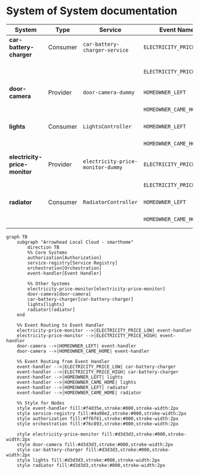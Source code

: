 # System of System documentation

| System                  | Type      | Service                         | Event Name                | Action                                    |
|-------------------------|-----------|----------------------------------|---------------------------|-------------------------------------------|
| **car-battery-charger** | Consumer  | `car-battery-charger-service`   | `ELECTRICITY_PRICE_LOW`   | Charge battery                            |
|                         |           |                                  | `ELECTRICITY_PRICE_HIGH`  | Stop charging action                                 |
| **door-camera**         | Provider  | `door-camera-dummy`             | `HOMEOWNER_LEFT`          | Send event                                |
|                         |           |                                  | `HOMEOWNER_CAME_HOME`     | Send event                                |
| **lights**              | Consumer  | `LightsController`              | `HOMEOWNER_LEFT`          | Turn off lights                           |
|                         |           |                                  | `HOMEOWNER_CAME_HOME`     | Turn on lights                            |
| **electricity-price-monitor** | Provider | `electricity-price-monitor-dummy` | `ELECTRICITY_PRICE_LOW`   | Send event                                |
|                         |           |                                  | `ELECTRICITY_PRICE_HIGH`  | Send event                                |
| **radiator**            | Consumer  | `RadiatorController`            | `HOMEOWNER_LEFT`          | Turn off radiator                         |
|                         |           |                                  | `HOMEOWNER_CAME_HOME`     | Turn on radiator                          |

```mermaid
graph TB
    subgraph "Arrowhead Local Cloud - smarthome"
        direction TB
        %% Core Systems
        authorization[Authorization]
        service-registry[Service Registry]
        orchestration[Orchestration]
        event-handler[Event Handler]

        %% Other Systems
        electricity-price-monitor[electricity-price-monitor]
        door-camera[door-camera]
        car-battery-charger[car-battery-charger]
        lights[lights]
        radiator[radiator]
    end

    %% Event Routing to Event Handler
    electricity-price-monitor -->|ELECTRICITY_PRICE_LOW| event-handler
    electricity-price-monitor -->|ELECTRICITY_PRICE_HIGH| event-handler
    door-camera -->|HOMEOWNER_LEFT| event-handler
    door-camera -->|HOMEOWNER_CAME_HOME| event-handler

    %% Event Routing from Event Handler
    event-handler -->|ELECTRICITY_PRICE_LOW| car-battery-charger
    event-handler -->|ELECTRICITY_PRICE_HIGH| car-battery-charger
    event-handler -->|HOMEOWNER_LEFT| lights
    event-handler -->|HOMEOWNER_CAME_HOME| lights
    event-handler -->|HOMEOWNER_LEFT| radiator
    event-handler -->|HOMEOWNER_CAME_HOME| radiator

    %% Style for Nodes
    style event-handler fill:#f4d35e,stroke:#000,stroke-width:2px
    style service-registry fill:#4a90e2,stroke:#000,stroke-width:2px
    style authorization fill:#ff6f61,stroke:#000,stroke-width:2px
    style orchestration fill:#76c893,stroke:#000,stroke-width:2px

    style electricity-price-monitor fill:#d3d3d3,stroke:#000,stroke-width:2px
    style door-camera fill:#d3d3d3,stroke:#000,stroke-width:2px
    style car-battery-charger fill:#d3d3d3,stroke:#000,stroke-width:2px
    style lights fill:#d3d3d3,stroke:#000,stroke-width:2px
    style radiator fill:#d3d3d3,stroke:#000,stroke-width:2px

